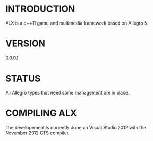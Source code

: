 <h1>INTRODUCTION</h1>

ALX is a c++11 game and multimedia framework based on Allegro 5.

<h1>VERSION</h1>

0.0.0.1

<h1>STATUS</h1>

All Allegro types that need some management are in place.

<h1>COMPILING ALX</h1>

The developement is currently done on Visual Studio 2012 with the November 2012 CTS compiler.

